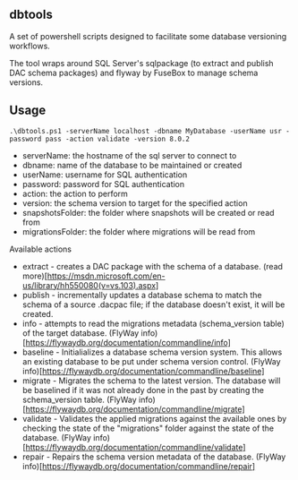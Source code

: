 ## dbtools

A set of powershell scripts designed to facilitate some database versioning workflows.

The tool wraps around SQL Server's sqlpackage (to extract and publish DAC schema packages) and flyway by FuseBox to manage schema versions.

## Usage

```
.\dbtools.ps1 -serverName localhost -dbname MyDatabase -userName usr -password pass -action validate -version 8.0.2
```

* serverName: the hostname of the sql server to connect to
* dbname: name of the database to be maintained or created
* userName: username for SQL authentication
* password: password for SQL authentication
* action: the action to perform
* version: the schema version to target for the specified action
* snapshotsFolder: the folder where snapshots will be created or read from
* migrationsFolder: the folder where migrations will be read from

Available actions

* extract - creates a DAC package with the schema of a database. (read more)[https://msdn.microsoft.com/en-us/library/hh550080(v=vs.103).aspx]
* publish - incrementally updates a database schema to match the schema of a source .dacpac file; if the database doesn't exist, it will be created.
* info - attempts to read the migrations metadata (schema_version table) of the target database. (FlyWay info)[https://flywaydb.org/documentation/commandline/info]
* baseline - Initialializes a database schema version system. This allows an existing database to be put under schema version control. (FlyWay info)[https://flywaydb.org/documentation/commandline/baseline]
* migrate - Migrates the schema to the latest version. The database will be baselined if it was not already done in the past by creating the schema_version table. (FlyWay info)[https://flywaydb.org/documentation/commandline/migrate] 
* validate - Validates the applied migrations against the available ones by checking the state of the "migrations" folder against the state of the database. (FlyWay info)[https://flywaydb.org/documentation/commandline/validate] 
* repair - Repairs the schema version metadata of the database. (FlyWay info)[https://flywaydb.org/documentation/commandline/repair]